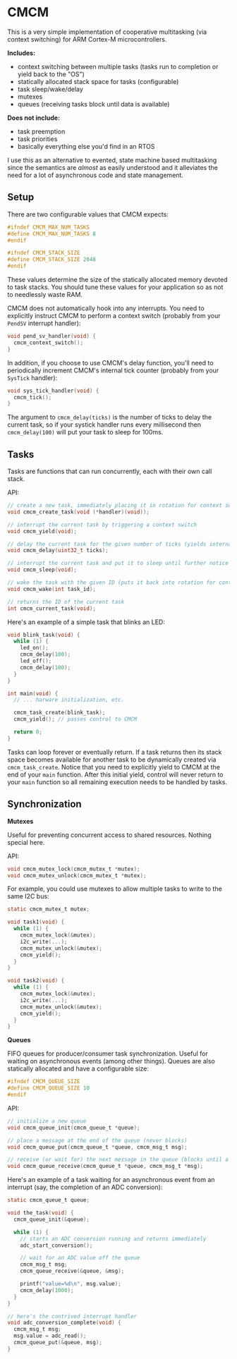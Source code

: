 # CMCM

This is a very simple implementation of cooperative multitasking (via context switching) for ARM Cortex-M microcontrollers.

**Includes:**

* context switching between multiple tasks (tasks run to completion or yield back to the "OS")
* statically allocated stack space for tasks (configurable)
* task sleep/wake/delay
* mutexes
* queues (receiving tasks block until data is available)

**Does not include:**

* task preemption
* task priorities
* basically everything else you'd find in an RTOS

I use this as an alternative to evented, state machine based multitasking since the semantics are *almost* as easily understood and it alleviates the need for a lot of asynchronous code and state management.

## Setup

There are two configurable values that CMCM expects:

```c
#ifndef CMCM_MAX_NUM_TASKS
#define CMCM_MAX_NUM_TASKS 8
#endif

#ifndef CMCM_STACK_SIZE
#define CMCM_STACK_SIZE 2048
#endif
```

These values determine the size of the statically allocated memory devoted to task stacks.  You should tune these values for your application so as not to needlessly waste RAM.

CMCM does not automatically hook into any interrupts.  You need to explicitly instruct CMCM to perform a context switch (probably from your `PendSV` interrupt handler):

```c
void pend_sv_handler(void) {
  cmcm_context_switch();
}
```

In addition, if you choose to use CMCM's delay function, you'll need to periodically increment CMCM's internal tick counter (probably from your `SysTick` handler):

```c
void sys_tick_handler(void) {
  cmcm_tick();
}
```

The argument to `cmcm_delay(ticks)` is the number of ticks to delay the current task, so if your systick handler runs every millisecond then `cmcm_delay(100)` will put your task to sleep for 100ms.

## Tasks

Tasks are functions that can run concurrently, each with their own call stack.

API:

```c
// create a new task, immediately placing it in rotation for context switches
void cmcm_create_task(void (*handler)(void));

// interrupt the current task by triggering a context switch
void cmcm_yield(void);

// delay the current task for the given number of ticks (yields internally)
void cmcm_delay(uint32_t ticks);

// interrupt the current task and put it to sleep until further notice (removes the task from context switch rotation)
void cmcm_sleep(void);

// wake the task with the given ID (puts it back into rotation for context switching)
void cmcm_wake(int task_id);

// returns the ID of the current task
int cmcm_current_task(void);
```

Here's an example of a simple task that blinks an LED:

```c
void blink_task(void) {
  while (1) {
    led_on();
    cmcm_delay(100);
    led_off();
    cmcm_delay(100);
  }
}

int main(void) {
  // ... harware initialization, etc.

  cmcm_task_create(blink_task);
  cmcm_yield(); // passes control to CMCM

  return 0;
}
```

Tasks can loop forever or eventually return.  If a task returns then its stack space becomes available for another task to be dynamically created via `cmcm_task_create`.  Notice that you need to explicitly yield to CMCM at the end of your `main` function.  After this initial yield, control will never return to your `main` function so all remaining execution needs to be handled by tasks.

## Synchronization

**Mutexes**

Useful for preventing concurrent access to shared resources.  Nothing special here.

API:

```c
void cmcm_mutex_lock(cmcm_mutex_t *mutex);
void cmcm_mutex_unlock(cmcm_mutex_t *mutex);
```

For example, you could use mutexes to allow multiple tasks to write to the same I2C bus:

```c
static cmcm_mutex_t mutex;

void task1(void) {
  while (1) {
    cmcm_mutex_lock(&mutex);
    i2c_write(...);
    cmcm_mutex_unlock(&mutex);
    cmcm_yield();
  }
}

void task2(void) {
  while (1) {
    cmcm_mutex_lock(&mutex);
    i2c_write(...);
    cmcm_mutex_unlock(&mutex);
    cmcm_yield();
  }
}
```

**Queues**

FIFO queues for producer/consumer task synchronization.  Useful for waiting on asynchronous events (among other things).  Queues are also statically allocated and have a configurable size:

```c
#ifndef CMCM_QUEUE_SIZE
#define CMCM_QUEUE_SIZE 10
#endif
```

API:

```c
// initialize a new queue
void cmcm_queue_init(cmcm_queue_t *queue);

// place a message at the end of the queue (never blocks)
void cmcm_queue_put(cmcm_queue_t *queue, cmcm_msg_t msg);

// receive (or wait for) the next message in the queue (blocks until a message is available)
void cmcm_queue_receive(cmcm_queue_t *queue, cmcm_msg_t *msg);
```

Here's an example of a task waiting for an asynchronous event from an interrupt (say, the completion of an ADC conversion):

```c
static cmcm_queue_t queue;

void the_task(void) {
  cmcm_queue_init(&queue);

  while (1) {
    // starts an ADC conversion running and returns immediately
    adc_start_conversion();

    // wait for an ADC value off the queue
    cmcm_msg_t msg;
    cmcm_queue_receive(&queue, &msg);

    printf("value=%d\n", msg.value);
    cmcm_delay(1000);
  }
}

// here's the contrived interrupt handler
void adc_conversion_complete(void) {
  cmcm_msg_t msg;
  msg.value = adc_read();
  cmcm_queue_put(&queue, msg);
}
```
